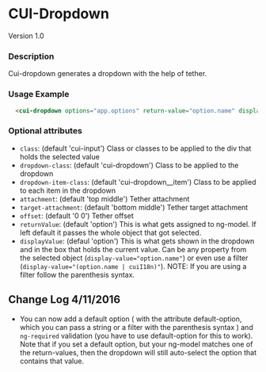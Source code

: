 # CUI-Dropdown
Version 1.0


### Description
Cui-dropdown generates a dropdown with the help of tether.

### Usage Example

```html
  <cui-dropdown options="app.options" return-value="option.name" display-value="(option.name | cuiI18n)" ng-model="app.selectedOption"></cui-dropdown>
```

### Optional attributes

 * `class`: (default 'cui-input') Class or classes to be applied to the div that holds the selected value
 * `dropdown-class`: (default 'cui-dropdown') Class to be applied to the dropdown
 * `dropdown-item-class`: (default 'cui-dropdown__item') Class to be applied to each item in the dropdown
 * `attachment`: (default 'top middle') Tether attachment
 * `target-attachment`: (default 'bottom middle') Tether target attachment
 * `offset`: (default '0 0') Tether offset
 * `returnValue`: (default 'option') This is what gets assigned to ng-model. If left default it passes the whole object that got selected.
 * `displayValue`: (defaul 'option') This is what gets shown in the dropdown and in the box that holds the current value. Can be any property from the selected object (`display-value="option.name"`) or even use a filter (`display-value="(option.name | cuiI18n)"`). NOTE: If you are using a filter follow the parenthesis syntax.

 ## Change Log 4/11/2016

 * You can now add a default option ( with the attribute default-option, which you can pass a string or a filter with the parenthesis syntax ) and `ng-required` validation (you have to use default-option for this to work). Note that if you set a default option, but your ng-model matches one of the return-values, then the dropdown will still auto-select the option that contains that value.